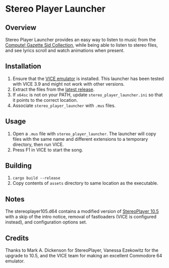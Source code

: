 # Stereo Player Launcher

## Overview

Stereo Player Launcher provides an easy way to listen to music from the [Compute! Gazette Sid Collection](https://www.c64music.co.uk/), while being able to listen to stereo files, and see lyrics scroll and watch animations when present.

## Installation

1. Ensure that the [VICE emulator](https://vice-emu.sourceforge.io/) is installed. This launcher has been tested with VICE 3.9 and might not work with other versions.
1. Extract the files from the [latest release](https://github.com/Sgeo/stereo_player_launcher/releases/latest).
1. If `x64sc` is not on your PATH, update `stereo_player_launcher.ini` so that it points to the correct location.
1. Associate `stereo_player_launcher` with `.mus` files.

## Usage

1. Open a `.mus` file with `stereo_player_launcher`. The launcher will copy files with the same name and different extensions to a temporary directory, then run VICE.
1. Press F1 in VICE to start the song.

## Building

1. `cargo build --release`
1. Copy contents of `assets` directory to same location as the executable.

## Notes

The stereoplayer105.d64 contains a modified version of [StereoPlayer 10.5](https://csdb.dk/release/?id=101655) with a skip of the intro notice, removal of fastloaders (VICE is configured instead), and configuration options set.

## Credits

Thanks to Mark A. Dickenson for StereoPlayer, Vanessa Ezekowitz for the upgrade to 10.5, and the VICE team for making an excellent Commodore 64 emulator.